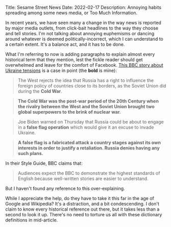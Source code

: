 Title: Sesame Street News
Date: 2022-02-17
Description: Annoying habits spreading among some news media, or Too Much Information.

In recent years, we have seen many a change in the way news is reported by major media outlets, from click-bait headlines to the way they choose and tell stories. I'm not talking about annoying euphemisms or dancing around whatever is deemed politically-incorrect, which I can understand to a certain extent. It's a balance act, and it has to be done. 

What I'm referring to now is adding paragraphs to explain almost every historical term that they mention, lest the fickle reader should get overwhelmed and leave for the comfort of Facebook. [This BBC story about Ukraine tensions](https://www.bbc.com/news/world-us-canada-60422103) is a case in point (the __bold__ is mine):

> The West rejects the idea that Russia has a right to influence the foreign policy of countries close to its borders, as the Soviet Union did during the __Cold War__.  

> __The Cold War was the post-war period of the 20th Century when the rivalry between the West and the Soviet Union brought two global superpowers to the brink of nuclear war.__  

> Joe Biden warned on Thursday that Russia could be about to engage in a __false flag operation__ which would give it an excuse to invade Ukraine.  

>  __A false flag is a fabricated attack a country stages against its own interests in order to justify a retaliation. Russia denies having any such plans.__

In their Style Guide, BBC claims that:
> Audiences expect the BBC to demonstrate the highest standards of English because well-written stories are easier to understand.

But I haven't found any reference to this over-explaining.

While I appreciate the help, do they have to take it this far in the age of Google and Wikipedia? It's a distraction, and a bit condescending. I don't claim to know every historical reference out there, but it takes less than a second to look it up. There's no need to torture us all with these dictionary definitions in mid-article.

